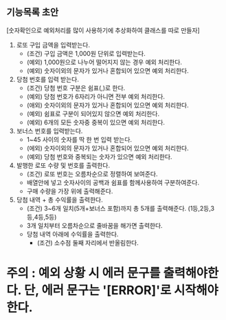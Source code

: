 ## 기능목록 초안

[숫자확인으로 예외처리를 많이 사용하기에 추상화하여 클래스를 따로 만들자]

1. 로또 구입 금액을 입력받는다.
   - (조건) 구입 금액은 1,000원 단위로 입력받는다.
   - (예외) 1,000원으로 나누어 떨어지지 않는 경우 예외 처리한다.
   - (예외) 숫자이외의 문자가 있거나 혼합되어 있으면 예외 처리한다.
2. 당첨 번호를 입력 받는다.
   - (조건) 당첨 번호 구분은 쉼표(,)로 한다.
   - (예외) 당첨 번호가 6자리가 아니면 전부 예외 처리한다.
   - (애외) 숫자이외의 문자가 있거나 혼합되어 있으면 예외 처리한다.
   - (예외) 쉼표로 구분이 되어있지 않으면 예외 처리한다.
   - (예외) 6개의 모든 숫자중 중복이 있으면 예외 처리한다.
3. 보너스 번호를 입력받는다.
   - 1~45 사이의 숫자를 딱 한 번 입력 받는다.
   - (에외) 숫자이외의 문자가 있거나 혼합되어 있으면 예외 처리한다.
   - (예외) 당첨 번호와 중복되는 숫자가 있으면 예외 처리한다.
4. 발행한 로또 수량 및 번호를 출력한다.
   - (조건) 로또 번호는 오름차순으로 정렬하여 보여준다.
   - 배열안에 넣고 숫자사이의 공백과 쉼표를 함께사용하여 구분하여준다.
   - 구매 수량을 가장 위에 출력해준다.
5. 당첨 내역 + 총 수익률을 출력한다.
   - (조건) 3~6개 일치(5개+보너스 포함)까지 총 5개를 출력해준다. (1등,2등,3등,4등,5등)
   - 3개 일치부터 오름차순으로 줄바꿈을 해가면 출력한다.
   - 당첨 내역 아래에 수익률을 출력한다.
     - (조건) 소수점 둘째 자리에서 반올림한다.

# 주의 : 예외 상황 시 에러 문구를 출력해야한다. 단, 에러 문구는 '[ERROR]'로 시작해야 한다.
